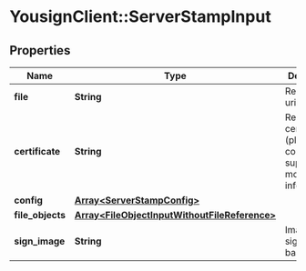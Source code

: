 # YousignClient::ServerStampInput

## Properties
Name | Type | Description | Notes
------------ | ------------- | ------------- | -------------
**file** | **String** | Resource file uri | 
**certificate** | **String** | Resource certificate uri (please contact support for more informations) | 
**config** | [**Array&lt;ServerStampConfig&gt;**](ServerStampConfig.md) |  | [optional] 
**file_objects** | [**Array&lt;FileObjectInputWithoutFileReference&gt;**](FileObjectInputWithoutFileReference.md) |  | 
**sign_image** | **String** | Image signature in base 64 | [optional] 


